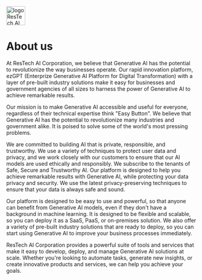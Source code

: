 <img src="https://www.ResTechAI.com/images/logo.png" alt="logo ResTech AI" width="50rem" height="50rem">

# About us
At ResTech AI Corporation, we believe that Generative AI has the potential to revolutionize the way businesses operate. Our rapid innovation platform, ezGPT  (Enterprize Generative AI Platform for Digital Transformation) with a layer of pre-built industry solutions make it easy for businesses and government agencies of all sizes to harness the power of Generative AI to achieve remarkable results.

Our mission is to make Generative AI accessible and useful for everyone, regardless of their technical expertise think "Easy Button". We believe that Generative AI has the potential to revolutionize many industries and government alike. It is poised to solve some of the world's most pressing problems.

We are committed to building AI that is private, responsible, and trustworthy. We use a variety of techniques to protect user data and privacy, and we work closely with our customers to ensure that our AI models are used ethically and responsibly. We subscribe to the tenants of Safe, Secure and Trustworthy AI. Our platform is designed to help you achieve remarkable results with Generative AI, while protecting your data privacy and security. We use the latest privacy-preserving techniques to ensure that your data is always safe and sound.

Our platform is designed to be easy to use and powerful, so that anyone can benefit from Generative AI models, even if they don't have a background in machine learning. It is designed to be flexible and scalable, so you can deploy it as a SaaS, PaaS, or on-premises solution. We also offer a variety of pre-built industry solutions that are ready to deploy, so you can start using Generative AI to improve your business processes immediately.

ResTech AI Corporation provides a powerful suite of tools and services that make it easy to develop, deploy, and manage Generative AI solutions at scale. Whether you're looking to automate tasks, generate new insights, or create innovative products and services, we can help you achieve your goals.

